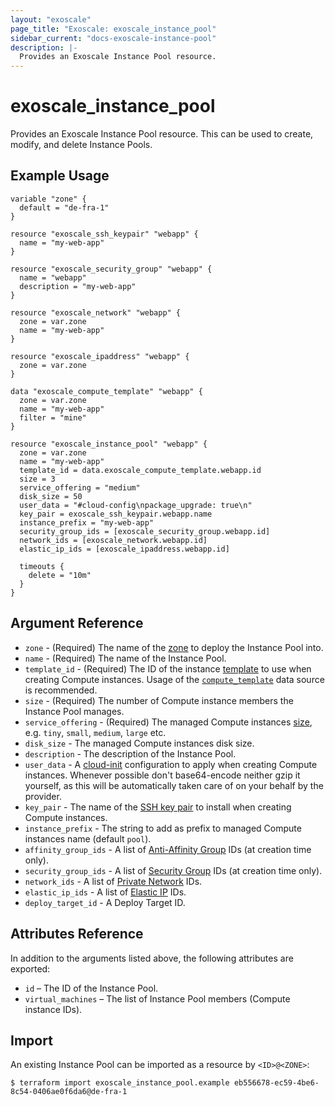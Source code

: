 ```yaml
---
layout: "exoscale"
page_title: "Exoscale: exoscale_instance_pool"
sidebar_current: "docs-exoscale-instance-pool"
description: |-
  Provides an Exoscale Instance Pool resource.
---
```


# exoscale\_instance\_pool

Provides an Exoscale Instance Pool resource. This can be used to create, modify, and delete Instance Pools.


## Example Usage

```hcl
variable "zone" {
  default = "de-fra-1"
}

resource "exoscale_ssh_keypair" "webapp" {
  name = "my-web-app"
}

resource "exoscale_security_group" "webapp" {
  name = "webapp"
  description = "my-web-app"
}

resource "exoscale_network" "webapp" {
  zone = var.zone
  name = "my-web-app"
}

resource "exoscale_ipaddress" "webapp" {
  zone = var.zone
}

data "exoscale_compute_template" "webapp" {
  zone = var.zone
  name = "my-web-app"
  filter = "mine"
}

resource "exoscale_instance_pool" "webapp" {
  zone = var.zone
  name = "my-web-app"
  template_id = data.exoscale_compute_template.webapp.id
  size = 3
  service_offering = "medium"
  disk_size = 50
  user_data = "#cloud-config\npackage_upgrade: true\n"
  key_pair = exoscale_ssh_keypair.webapp.name
  instance_prefix = "my-web-app"
  security_group_ids = [exoscale_security_group.webapp.id]
  network_ids = [exoscale_network.webapp.id]
  elastic_ip_ids = [exoscale_ipaddress.webapp.id]

  timeouts {
    delete = "10m"
  }
}
```


## Argument Reference

* `zone` - (Required) The name of the [zone][zone] to deploy the Instance Pool into.
* `name` - (Required) The name of the Instance Pool.
* `template_id` - (Required) The ID of the instance [template][template] to use when creating Compute instances. Usage of the [`compute_template`][d-compute_template] data source is recommended.
* `size` - (Required) The number of Compute instance members the Instance Pool manages.
* `service_offering` - (Required) The managed Compute instances [size][size], e.g. `tiny`, `small`, `medium`, `large` etc.
* `disk_size` - The managed Compute instances disk size.
* `description` - The description of the Instance Pool.
* `user_data` - A [cloud-init][cloudinit] configuration to apply when creating Compute instances. Whenever possible don't base64-encode neither gzip it yourself, as this will be automatically taken care of on your behalf by the provider.
* `key_pair` - The name of the [SSH key pair][sshkeypair] to install when creating Compute instances.
* `instance_prefix` - The string to add as prefix to managed Compute instances name (default `pool`).
* `affinity_group_ids` - A list of [Anti-Affinity Group][r-affinity] IDs (at creation time only).
* `security_group_ids` - A list of [Security Group][r-security_group] IDs (at creation time only).
* `network_ids` - A list of [Private Network][privnet-doc] IDs.
* `elastic_ip_ids` - A list of [Elastic IP][eip-doc] IDs.
* `deploy_target_id` - A Deploy Target ID.


## Attributes Reference

In addition to the arguments listed above, the following attributes are exported:

* `id` – The ID of the Instance Pool.
* `virtual_machines` – The list of Instance Pool members (Compute instance IDs).


## Import

An existing Instance Pool can be imported as a resource by `<ID>@<ZONE>`:

```console
$ terraform import exoscale_instance_pool.example eb556678-ec59-4be6-8c54-0406ae0f6da6@de-fra-1
```


[cloudinit]: http://cloudinit.readthedocs.io/en/latest/
[d-compute_template]: ../d/compute_template.html
[eip-doc]: https://community.exoscale.com/documentation/compute/eip/
[privnet-doc]: https://community.exoscale.com/documentation/compute/private-networks/
[r-affinity]: affinity.html
[r-security_group]: security_group.html
[size]: https://www.exoscale.com/pricing/#/compute/
[sshkeypair]: https://community.exoscale.com/documentation/compute/ssh-keypairs/
[template]: https://www.exoscale.com/templates/
[zone]: https://www.exoscale.com/datacenters/
